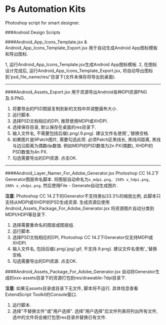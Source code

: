 # Ps Automation Kits

Photoshop script for smart designer.

###Android Design Scripts

####Android_App_Icons_Template.jsx & Android_App_Icons_Template_Export.jsx
用于自动生成Android App图标模板和导出图标.

1, 运行Android_App_Icons_Template.jsx生成Android App图标模板.
2, 在图标设计完成后, 运行Android_App_Icons_Template_Export.jsx, 将自动导出图标到'psd_file_name/res/'目录下(文件未保存将导出到桌面).

---

####Android_Assets_Export.jsx
用于资源导出Android各种DPI资源PNG及.9.PNG.

1. 将要导出的PSD图层复制到新的文档中并调整画布大小.
2. 运行脚本.
3. 选择PSD文档相应的DPI, 推荐使用MDPI或XHDPI.
4. 选择保存目录, 默认保存在桌面的res目录下.
5. 输入文件名, 不需要包括后缀(.png/.9.png). 建议文件名使用'_'替换空格.
6. 如果图片是9Patch图片, 需要勾选此项. 必须Patch区黑线长, 黑线间距离, 黑线与边沿距离为偶数dp数值. 例如MDPI的PSD数值为2n PX(偶数), XHDPI的PSD数值为4n PX.
7. 勾选需要导出的DPI资源. 点击OK.

---

####Android_Layer_Namer_For_Adobe_Generator.jsx
Photoshop CC 14.2下Generator图层命名脚本. 将图层自动命名为`x_mdpi.png, 150% x_hdpi.png, 200% x_xhdpi.png`. 然后使用File - Generate自动生成图片.

**注意**: Photoshop CC 14.2下的Generator不支持类似33.3%的缩放比例, 此脚本只支持从MDPI或XHDPI的PSD生成资源. 生成资源后使用 Android_Assets_Package_For_Adobe_Generator.jsx 将资源图片自动分类到MDPI/HDPI等目录下.

1. 选择需要重命名的图层或图层组.
2. 运行脚本.
3. 选择PSD文档相应的DPI, Photoshop CC 14.2下Generator仅支持MDPI或XHDPI.
4. 输入文件名, 包括后缀(.png/.jpg/.gif, 不支持.9.png). 建议文件名使用'_'替换空格.
5. 勾选需要导出的DPI资源. 点击OK.

####Android_Assets_Package_For_Adobe_Generator.jsx
自动将Generator生成的xxx-assets目录下的资源打包到res/drawable-?dpi目录下.

**注意**: 如果无assets目录或目录下无文件, 脚本将不运行. 具体信息查看ExtendScript Toolkit的Console窗口.

1. 运行脚本.
2. 选择"不替换文件"或"用户选择". 选择"用户选择"后文件列表将列出所有文件, 选中的文件将会被打包至res目录并替换已有文件.




